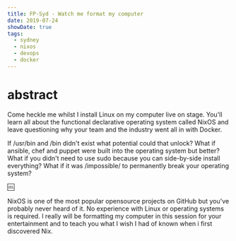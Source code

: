 ```yaml
---
title: FP-Syd - Watch me format my computer
date: 2019-07-24
showDate: true
tags: 
  - sydney
  - nixos
  - devops
  - docker
---
```


# abstract

Come heckle me whilst I install Linux on my computer live on stage. You'll learn all about the functional declarative operating system called NixOS and leave questioning why your team and the industry went all in with Docker.

If /usr/bin and /bin didn't exist what potential could that unlock? What if ansible, chef and puppet were built into the operating system but better? What if you didn't need to use sudo because you can side-by-side install everything? What if it was /impossible/ to permanently break your operating system?

🆒

NixOS is one of the most popular opensource projects on GitHub but you've probably never heard of it. No experience with Linux or operating systems is required. I really will be formatting my computer in this session for your entertainment and to teach you what I wish I had of known when i first discovered Nix.

